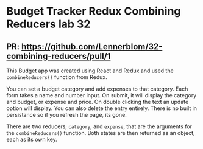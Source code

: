 # Budget Tracker Redux Combining Reducers lab 32

PR: https://github.com/Lennerblom/32-combining-reducers/pull/1
---
   This Budget app was created using React and Redux and used the `combineReducers()` function from Redux. 
   
   You can set a budget category and add expenses to that category.  Each form takes a name and number input.  On submit, it will display the category and budget, or expense and price.  On double clicking the text an update option will display.  You can also delete the entry entirely.  There is no built in persistance so if you refresh the page, its gone.

  There are two reducers; `category`, and `expense`, that are the arguments for the `combineReducers()` function.  Both states are then returned as an object, each as its own key.
